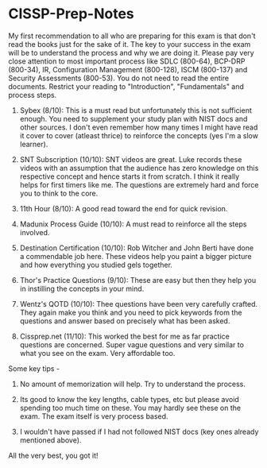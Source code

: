 # CISSP-Prep-Notes
My first recommendation to all who are preparing for this exam is that don't read the books just for the sake of it. The key to your success in the exam will be to understand the process and why we are doing it. Please pay very close attention to most important process like SDLC (800-64), BCP-DRP (800-34), IR, Configuration Management (800-128), ISCM (800-137) and Security Assessments (800-53). You do not need to read the entire documents. Restrict your reading to "Introduction", "Fundamentals" and process steps.

1. Sybex (8/10): This is a must read but unfortunately this is not sufficient enough. You need to supplement your study plan with NIST docs and other sources. I don't even remember how many times I might have read it cover to cover (atleast thrice) to reinforce the concepts (yes I'm a slow learner).

2. SNT Subscription (10/10): SNT videos are great. Luke records these videos with an assumption that the audience has zero knowledge on this respective concept and hence starts it from scratch. I think it really helps for first timers like me. The questions are extremely hard and force you to think to the core.

3. 11th Hour (8/10): A good read toward the end for quick revision.

4. Madunix Process Guide (10/10): A must read to reinforce all the steps involved.

5. Destination Certification (10/10): Rob Witcher and John Berti have done a commendable job here. These videos help you paint a bigger picture and how everything you studied gels together.

6. Thor's Practice Questions (9/10): These are easy but then they help you in instilling the concepts in your mind.

7. Wentz's QOTD (10/10): Thee questions have been very carefully crafted. They again make you think and you need to pick keywords from the questions and answer based on precisely what has been asked.

8. Cissprep.net (11/10): This worked the best for me as far practice questions are concerned. Super vague questions and very similar to what you see on the exam. Very affordable too.

Some key tips -

1. No amount of memorization will help. Try to understand the process.

2. Its good to know the key lengths, cable types, etc but please avoid spending too much time on these. You may hardly see these on the exam. The exam itself is very process based.

3. I wouldn't have passed if I had not followed NIST docs (key ones already mentioned above).

All the very best, you got it!
